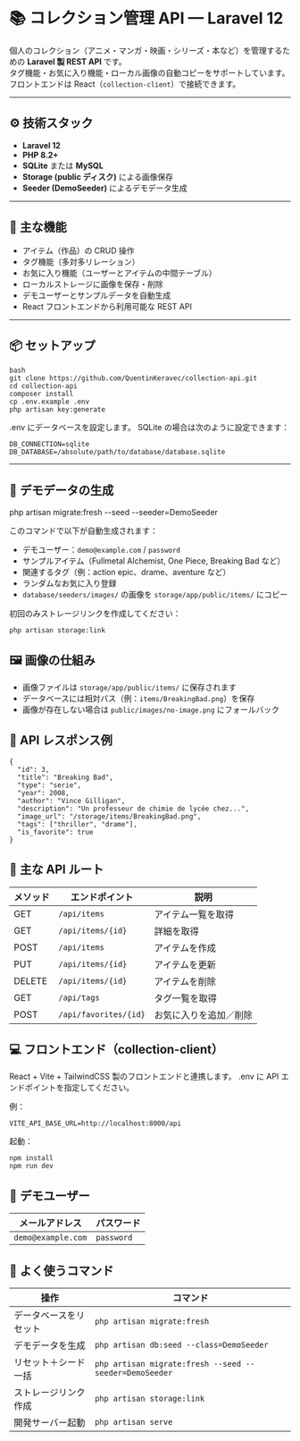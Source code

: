 # 📚 コレクション管理 API — Laravel 12

個人のコレクション（アニメ・マンガ・映画・シリーズ・本など）を管理するための **Laravel 製 REST API** です。  
タグ機能・お気に入り機能・ローカル画像の自動コピーをサポートしています。  
フロントエンドは React（`collection-client`）で接続できます。

---

## ⚙️ 技術スタック

- **Laravel 12**
- **PHP 8.2+**
- **SQLite** または **MySQL**
- **Storage (public ディスク)** による画像保存
- **Seeder (DemoSeeder)** によるデモデータ生成

---

## 🧩 主な機能

- アイテム（作品）の CRUD 操作
- タグ機能（多対多リレーション）
- お気に入り機能（ユーザーとアイテムの中間テーブル）
- ローカルストレージに画像を保存・削除
- デモユーザーとサンプルデータを自動生成
- React フロントエンドから利用可能な REST API

---

## 📦 セットアップ

    bash
    git clone https://github.com/QuentinKeravec/collection-api.git
    cd collection-api
    composer install
    cp .env.example .env
    php artisan key:generate

.env にデータベースを設定します。
SQLite の場合は次のように設定できます：

    DB_CONNECTION=sqlite
    DB_DATABASE=/absolute/path/to/database/database.sqlite

---

## 💾 デモデータの生成

php artisan migrate:fresh --seed --seeder=DemoSeeder

このコマンドで以下が自動生成されます：

- デモユーザー：`demo@example.com` / `password`
- サンプルアイテム（Fullmetal Alchemist, One Piece, Breaking Bad など）
- 関連するタグ（例：action epic、drame、aventure など）
- ランダムなお気に入り登録
- `database/seeders/images/` の画像を `storage/app/public/items/` にコピー

初回のみストレージリンクを作成してください：

    php artisan storage:link

## 🖼️ 画像の仕組み

- 画像ファイルは `storage/app/public/items/` に保存されます
- データベースには相対パス（例：`items/BreakingBad.png`）を保存
- 画像が存在しない場合は `public/images/no-image.png` にフォールバック

## 🔗 API レスポンス例

    {
      "id": 3,
      "title": "Breaking Bad",
      "type": "serie",
      "year": 2008,
      "author": "Vince Gilligan",
      "description": "Un professeur de chimie de lycée chez...",
      "image_url": "/storage/items/BreakingBad.png",
      "tags": ["thriller", "drame"],
      "is_favorite": true
    }

## 🧠 主な API ルート

| メソッド   | エンドポイント               | 説明          |
| ------ | --------------------- | ----------- |
| GET    | `/api/items`          | アイテム一覧を取得   |
| GET    | `/api/items/{id}`     | 詳細を取得       |
| POST   | `/api/items`          | アイテムを作成     |
| PUT    | `/api/items/{id}`     | アイテムを更新     |
| DELETE | `/api/items/{id}`     | アイテムを削除     |
| GET    | `/api/tags`           | タグ一覧を取得     |
| POST   | `/api/favorites/{id}` | お気に入りを追加／削除 |

## 💻 フロントエンド（collection-client）

React + Vite + TailwindCSS 製のフロントエンドと連携します。
.env に API エンドポイントを指定してください。

例：

    VITE_API_BASE_URL=http://localhost:8000/api

起動：

    npm install
    npm run dev

## 👤 デモユーザー

| メールアドレス            | パスワード      |
| ------------------     | ---------- |
| `demo@example.com`     | `password` |

## 🧰 よく使うコマンド
| 操作          | コマンド                                                   |
| ----------- | ------------------------------------------------------ |
| データベースをリセット | `php artisan migrate:fresh`                            |
| デモデータを生成    | `php artisan db:seed --class=DemoSeeder`               |
| リセット＋シード一括  | `php artisan migrate:fresh --seed --seeder=DemoSeeder` |
| ストレージリンク作成  | `php artisan storage:link`                             |
| 開発サーバー起動    | `php artisan serve`                                    |

